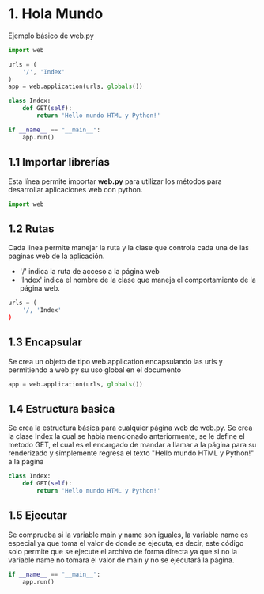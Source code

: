 # 1. Hola Mundo

Ejemplo básico de web.py

```python
import web

urls = (
    '/', 'Index'
)
app = web.application(urls, globals())

class Index:
    def GET(self):
        return 'Hello mundo HTML y Python!'

if __name__ == "__main__":
    app.run()
```

## 1.1 Importar librerías

Esta línea permite importar **web.py** para utilizar los métodos para desarrollar aplicaciones web con python.

```python
import web
```

## 1.2 Rutas

Cada linea permite manejar la ruta y la clase que controla cada una de las paginas web de la aplicación.

- '/' indica la ruta de acceso a la página web
- 'Index' indica el nombre de la clase que maneja el comportamiento de la página web. 
```python
urls = (
    '/, 'Index'
)
```

## 1.3 Encapsular

Se crea un objeto de tipo web.application encapsulando las urls y permitiendo a web.py su uso global en el documento

```python
app = web.application(urls, globals())
```

## 1.4 Estructura basica

Se crea la estructura básica para cualquier página web de web.py.
Se crea la clase Index la cual se habia mencionado anteriormente, se le define el metodo GET, el cual es el encargado de mandar a llamar a la página para su renderizado y simplemente regresa el texto "Hello mundo HTML y Python!" a la página

```python
class Index:
    def GET(self):
        return 'Hello mundo HTML y Python!'
```

## 1.5 Ejecutar

Se comprueba si la variable main y name son iguales, la variable name es especial ya que toma el valor de donde se ejecuta, es decir, este código solo permite que se ejecute el archivo de forma directa ya que si no la variable name no tomara el valor de main y no se ejecutará la página.

```python
if __name__ == "__main__":
    app.run()
```
